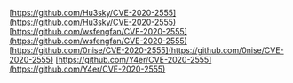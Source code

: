 [https://github.com/Hu3sky/CVE-2020-2555](https://github.com/Hu3sky/CVE-2020-2555)
[https://github.com/wsfengfan/CVE-2020-2555](https://github.com/wsfengfan/CVE-2020-2555)
[https://github.com/0nise/CVE-2020-2555](https://github.com/0nise/CVE-2020-2555)
[https://github.com/Y4er/CVE-2020-2555](https://github.com/Y4er/CVE-2020-2555)

